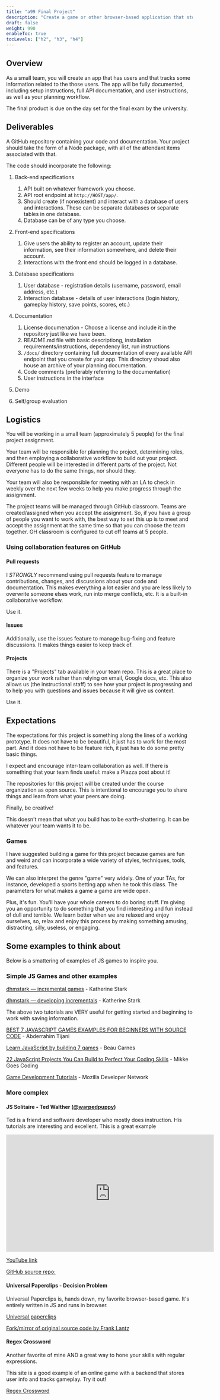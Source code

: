 ```yaml
---
title: "a99 Final Project"
description: "Create a game or other browser-based application that stores user information using a backend API & database."
draft: false
weight: 990
enableToc: true
tocLevels: ["h2", "h3", "h4"]
---
```


## Overview

As a small team, you will create an app that has users and that tracks some information related to the those users.
The app will be fully documented, including setup instructions, full API documentation, and user instructions, as well as your planning workflow.

The final product is due on the day set for the final exam by the university.

## Deliverables

A GitHub repository containing your code and documentation.
Your project should take the form of a Node package, with all of the attendant items associated with that. 

The code should incorporate the following:

1. Back-end specifications
	1. API built on whatever framework you choose.
	2. API root endpoint at `http://HOST/app/`.
	2. Should create (if nonexistent) and interact with a database of users and interactions. These can be separate databases or separate tables in one database.
	3. Database can be of any type you choose.
2. Front-end specifications
	1. Give users the ability to register an account, update their information, see their information somewhere, and delete their account.
	2. Interactions with the front end should be logged in a database. 
3. Database specifications
	1. User database - registration details (username, password, email address, etc.)
	2. Interaction database - details of user interactions (login history, gameplay history, save points, scores, etc.)
4. Documentation
	1. License documenation - Choose a license and include it in the repository just like we have been.
	1. README.md file with basic descriptiong, installation requirements/instructions, dependency list, run instructions
	3. `/docs/` directory containing full documentation of every available API endpoint that you create for your app. This directory shoud also house an archive of your planning documentation. 
	2. Code comments (preferably referring to the documentation)
	3. User instructions in the interface
	
5. Demo
6. Self/group evaluation

## Logistics

You will be working in a small team (approximately 5 people) for the final project assignment. 

Your team will be responsible for planning the project, determining roles, and then employing a collaborative workflow to build out your project.
Different people will be interested in different parts of the project.
Not everyone has to do the same things, nor should they.

Your team will also be responsible for meeting with an LA to check in weekly over the next few weeks to help you make progress through the assignment.

The project teams will be managed through GitHub classroom.
Teams are created/assigned when you accept the assignment.
So, if you have a group of people you want to work with, the best way to set this up is to meet and accept the assignment at the same time so that you can choose the team together. 
GH classroom is configured to cut off teams at 5 people.

### Using collaboration features on GitHub

#### Pull requests

I *STRONGLY* recommend using pull requests feature to manage contributions, changes, and discussions about your code and documentation.
This makes everything a lot easier and you are less likely to overwrite someone elses work, run into merge conflicts, etc. 
It is a built-in collaborative workflow.

Use it.

#### Issues

Additionally, use the issues feature to manage bug-fixing and feature discussions.
It makes things easier to keep track of.

#### Projects

There is a "Projects" tab available in your team repo.
This is a great place to organize your work rather than relying on email, Google docs, etc.
This also allows us (the instructional staff) to see how your project is progressing and to help you with questions and issues because it will give us context.

Use it.

## Expectations

The expectations for this project is something along the lines of a working prototype.
It does not have to be beautiful, it just has to work for the most part.
And it does not have to be feature rich, it just has to do some pretty basic things.

I expect and encourage inter-team collaboration as well.
If there is something that your team finds useful: make a Piazza post about it!

The repositories for this project will be created under the course organization as open source.
This is intentional to encourage you to share things and learn from what your peers are doing.  

Finally, be creative!

This doesn't mean that what you build has to be earth-shattering.
It can be whatever your team wants it to be.

### Games

I have suggested building a game for this project because games are fun and weird and can incorporate a wide variety of styles, techniques, tools, and features.

We can also interpret the genre "game" very widely.
One of your TAs, for instance, developed a sports betting app when he took this class.
The parameters for what makes a game a game are wide open.

Plus, it's fun.
You'll have your whole careers to do boring stuff.
I'm giving you an opportunity to do something that you find interesting and fun instead of dull and terrible.
We learn better when we are relaxed and enjoy ourselves, so, relax and enjoy this process by making something amusing, distracting, silly, useless, or engaging.

## Some examples to think about

Below is a smattering of examples of JS games to inspire you. 

### Simple JS Games and other examples

[dhmstark — incremental games](https://kastark.co.uk/articles/incrementals.html) - Katherine Stark

[dhmstark — developing incrementals](https://kastark.co.uk/articles/incrementals-part-2.html) - Katherine Stark

The above two tutorials are VERY useful for getting started and beginning to work with saving information.

[BEST 7 JAVASCRIPT GAMES EXAMPLES FOR BEGINNERS WITH SOURCE CODE](https://devdevshow.com/javascript-games-examples-for-beginners/) - Abderrahim Tijani

[Learn JavaScript by building 7 games](https://www.freecodecamp.org/news/learn-javascript-by-building-7-games-video-course/) - Beau Carnes

[22 JavaScript Projects You Can Build to Perfect Your Coding Skills](https://mikkegoes.com/javascript-projects-for-beginners/) - Mikke Goes Coding

[Game Development Tutorials](https://developer.mozilla.org/en-US/docs/Games/Tutorials) - Mozilla Developer Network

### More complex

#### JS Solitaire - Ted Walther ([@warpedpuppy](https://github.com/warpedpuppy))

Ted is a friend and software developer who mostly does instruction.
His tutorials are interesting and excellent.
This is a great example

<iframe width="560" height="315" src="https://www.youtube-nocookie.com/embed/hasFnKRrT0Y" title="YouTube video player" frameborder="0" allow="accelerometer; autoplay; clipboard-write; encrypted-media; gyroscope; picture-in-picture" allowfullscreen></iframe>

[YouTube link](https://www.youtube.com/watch?v=hasFnKRrT0Y&t=3717s)

[GitHub source repo:](https://github.com/warpedpuppy/solitaire-tutorial)

#### Universal Paperclips - Decision Problem

Universal Paperclips is, hands down, my favorite browser-based game.
It's entirely written in JS and runs in browser.

[Universal paperclips](https://www.decisionproblem.com/paperclips/)

[Fork/mirror of original source code by Frank Lantz](https://github.com/jdmar3/paperclips/tree/frank)

#### Regex Crossword

Another favorite of mine AND a great way to hone your skills with regular expressions.

This site is a good example of an online game with a backend that stores user info and tracks gameplay. Try it out!

[Regex Crossword](https://regexcrossword.com/)
